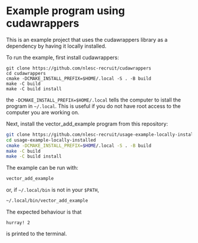 Example program using cudawrappers
==================================

This is an example project that uses the cudawrappers library as a dependency
by having it locally installed.

To run the example, first install cudawrappers:
```shell
git clone https://github.com/nlesc-recruit/cudawrappers
cd cudawrappers
cmake -DCMAKE_INSTALL_PREFIX=$HOME/.local -S . -B build
make -C build
make -C build install
```
the `-DCMAKE_INSTALL_PREFIX=$HOME/.local` tells the computer to istall the
program in `~/.local`. This is useful if you do not have root access
to the computer you are working on.

Next, install the vector_add_example program from this repository:
```bash
git clone https://github.com/nlesc-recruit/usage-example-locally-installed
cd usage-example-locally-installed
cmake -DCMAKE_INSTALL_PREFIX=$HOME/.local -S . -B build
make -C build
make -C build install
```

The example can be run with:
```bash
vector_add_example
```
or, if `~/.local/bin` is not in your `$PATH`,
```bash
~/.local/bin/vector_add_example
```

The expected behaviour is that
```
hurray! 2
```
is printed to the terminal.
